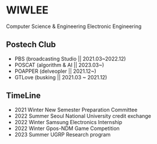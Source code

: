 WIWLEE
====

Computer Science & Engineering
Electronic Engineering


## Postech Club
- PBS (broadcasting Studio || 2021.03~2022.12)
- POSCAT (algorithm & AI || 2023.03~)
- POAPPER (delveopler || 2021.12~)
- GTLove (busking || 2021.03 ~ 2021.12)

## TimeLine
- 2021 Winter New Semester Preparation Committee
- 2022 Summer Seoul National University credit exchange
- 2022 Winter Samsung Electronics Internship
- 2022 Winter Gpos-NDM Game Competition
- 2023 Summer UGRP Research program
